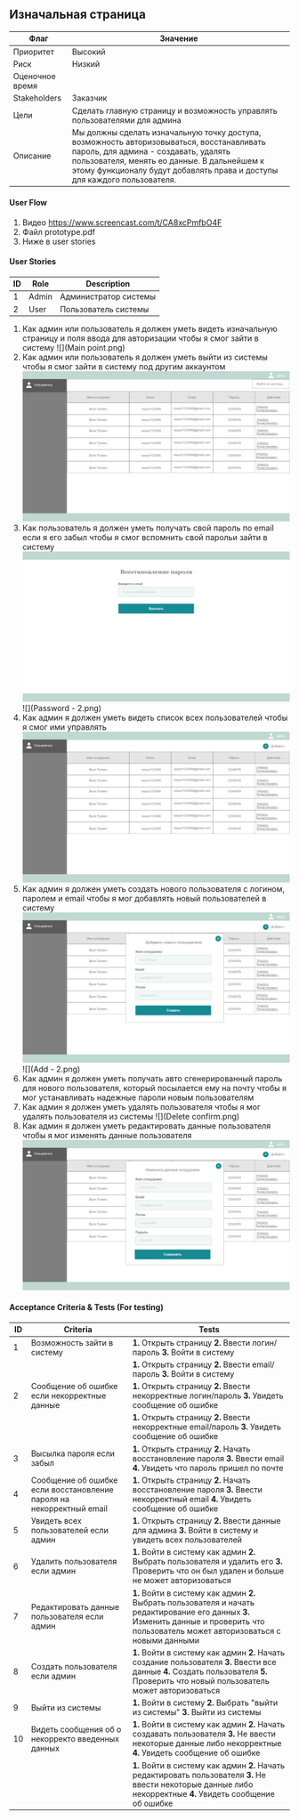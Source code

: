 ## Изначальная страница

| Флаг | Значение |
|---|---|
| Приоритет | Высокий |
| Риск | Низкий |
| Оценочное время |  |
| Stakeholders | Заказчик |
| Цели | Сделать главную страницу и возможность управлять пользователями для админа |
| Описание | Мы должны сделать изначальную точку доступа, возможность авторизовываться, восстанавливать пароль, для админа - создавать, удалять пользователя, менять ео данные. В дальнейшем к этому функционалу будут добавлять права и доступы для каждого пользователя.|

#### User Flow

1. Видео https://www.screencast.com/t/CA8xcPmfbO4F
2. Файл prototype.pdf
3. Ниже в user stories

#### User Stories

| ID | Role | Description |
|---|---|---|
| 1 | Admin | Администратор системы |
| 2 | User | Пользователь системы |

1. Как админ или пользователь я должен уметь видеть изначальную страницу и поля ввода для авторизации чтобы я смог зайти в систему
![](Main point.png)
2. Как админ или пользователь я должен уметь выйти из системы чтобы я смог зайти в систему под другим аккаунтом
![](Logout.png)
3. Как пользователь я должен уметь получать свой пароль по email если я его забыл чтобы я смог вспомнить свой парольи зайти в систему
![](Password.png)
![](Password - 2.png)
4. Как админ я должен уметь видеть список всех пользователей чтобы я смог ими управлять
![](Users.png)
5. Как админ я должен уметь создать нового пользователя с логином, паролем и email чтобы я мог добавлять новый пользователей в систему
![](Add.png)
![](Add - 2.png)
6. Как админ я должен уметь получать авто сгенерированный пароль для нового пользователя, который посылается ему на почту чтобы я мог устанавливать надежные пароли новым пользователям
7. Как админ я должен уметь удалять пользователя чтобы я мог удалять пользователя из системы
![](Delete confirm.png)
8. Как админ я должен уметь редактировать данные пользователя чтобы я мог изменять данные пользователя
![](Edit.png)


#### Acceptance Criteria & Tests (For testing)

| ID | Criteria | Tests |
|---|---|---|
| 1 | Возможность зайти в систему | **1.** Открыть страницу **2.** Ввести логин/пароль **3.** Войти в систему |
| |  | **1.** Открыть страницу **2.** Ввести email/пароль **3.** Войти в систему |
| 2 | Сообщение об ошибке если некорректные данные  | **1.** Открыть страницу **2.** Ввести некорректные логин/пароль **3.** Увидеть сообщение об ошибке |
| | | **1.** Открыть страницу **2.** Ввести некорректные email/пароль **3.** Увидеть сообщение об ошибке |
| 3 | Высылка пароля если забыл | **1.** Открыть страницу **2.** Начать восстановление пароля **3.** Ввести email **4.** Увидеть что пароль пришел по почте |
| 4 | Сообщение об ошибке если восстановление пароля на некорректный email | **1.** Открыть страницу **2.** Начать восстановление пароля **3.** Ввести некорректный email **4.** Увидеть сообщение об ошибке |
| 5 | Увидеть всех пользователей если админ | **1.** Открыть страницу **2.** Ввести данные для админа **3.** Войти в систему и увидеть всех пользователей |
| 6 | Удалить пользователя если админ | **1.** Войти в систему как админ **2.** Выбрать пользователя и удалить его **3.** Проверить что он был удален и больше не может авторизоваться |
| 7 | Редактировать данные пользователя если админ | **1.** Войти в систему как админ **2.** Выбрать пользователя и начать редактирование его данных **3.** Изменить данные и проверить что пользователь может авторизоваться с новыми данными |
| 8 | Создать пользователя если админ | **1.** Войти в систему как админ **2.** Начать создание пользователя **3.** Ввести все данные **4.** Создать пользователя **5.** Проверить что новый пользователь может авторизоваться |
| 9 | Выйти из системы | **1.** Войти в систему  **2.** Выбрать "выйти из системы" **3.** Выйти из системы |
| 10 | Видеть сообщения об о некорректо введенных данных | **1.** Войти в систему как админ  **2.** Начать создавать пользователя **3.** Не ввести некоторые данные либо некорректные **4.** Увидеть сообщение об ошибке |
| | | **1.** Войти в систему как админ  **2.** Начать редактировать пользователя **3.** Не ввести некоторые данные либо некорректные **4.** Увидеть сообщение об ошибке |
